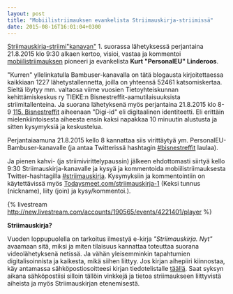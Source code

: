 ```yaml
---
layout: post
title: "Mobiilistriimauksen evankelista Striimauskirja-striimissä"
date: 2015-08-16T16:01:04+0300
---
```


[Striimauskirja-striimi"kanavan"](https://livestream.com/Infocrea-fi/Striimauskirja) 1. suorassa lähetyksessä perjantaina 21.8.2015 klo 9:30 alkaen kertoo, visioi, vastaa ja kommentoi [mobiilistriimauksen](http://bambuser.com/channel/personaleu) pioneeri ja evankelista **Kurt "PersonalEU" Linderoos**.<!--more-->

"Kurren" yllelinkatulla Bambuser-kanavalla on tätä blogausta kirjoitettaessa kaikkiaan 1227 lähetystallennetta, joilla on yhteensä 52461 katsomiskertaa. Sieltä löytyy mm. valtaosa viime vuosien Tietoyhteiskunnan kehittämiskeskus ry TIEKE:n Bisnestreffit-aamutilaisuuksista striimitallenteina. Ja suorana lähetyksenä myös perjantaina 21.8.2015 klo 8-9 [115. Bisnestreffit](http://www.tieke.fi/display/tapahtumia/115.+Bisnestreffit%3A+Digi-Id) aiheenaan "Digi-id" eli digitaalinen identiteetti. Eli erittäin mielenkiintoisesta aiheesta ensin kaksi napakkaa 10 minuutin alustusta ja sitten kysymyksiä ja keskustelua.

Perjantaiaamuna 21.8.2015 kello 8 kannattaa siis virittäytyä ym. PersonalEU-Bambuser-kanavalle (ja antaa Twitterissä hashtagin [#bisnestreffit](https://twitter.com/search?f=tweets&q=%23bisnestreffit) laulaa).

Ja pienen kahvi- (ja striimivirittelypaussin) jälkeen ehdottomasti siirtyä kello 9:30 Striimauskirja-kanavalle ja kysyä ja kommentoida mobiilistriimauksesta Twitter-hashtagilla [#striimauskirja](https://twitter.com/search?f=tweets&q=%23striimauskirja). Kysymyksiin ja kommentointiin on käytettävissä myös [Todaysmeet.com/striimauskirja-1](https://todaysmeet.com/striimauskirja-1) (Keksi tunnus (nickname), liity (join) ja kysy/kommentoi.).

{% livestream http://new.livestream.com/accounts/190565/events/4221401/player %}

**Striimauskirja?** 

Vuoden loppupuolella on tarkoitus ilmestyä e-kirja *"Striimauskirja. Nyt"* avaamaan sitä, miksi ja miten tilaisuus kannattaa toteuttaa suorana videolähetyksenä netissä. Ja vähän yleisemminkin tapahtumien digitalisoinnista ja kaikesta, mikä siihen liittyy. Jos kirjan aihepiiri kiinnostaa, käy antamassa sähköpostiosoitteesi kirjan tiedotelistalle [täällä](http://striimauskirja.launchrock.com/). Saat syksyn aikana sähköpostiisi silloin tällöin vinkkejä ja tietoa striimaukseen liittyvistä aiheista ja myös Striimauskirjan etenemisestä. 
